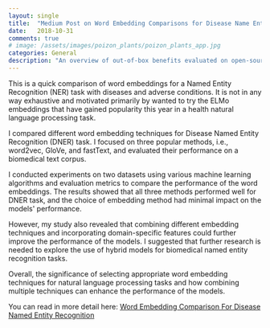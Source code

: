 ```yaml
---
layout: single
title:  "Medium Post on Word Embedding Comparisons for Disease Name Entity Recognition"
date:   2018-10-31
comments: true
# image: /assets/images/poizon_plants/poizon_plants_app.jpg
categories: General
description: "An overview of out-of-box benefits evaluated on open-source health dataset"
---
```


This is a quick comparison of word embeddings for a Named Entity Recognition (NER) task with diseases and adverse conditions. It is not in any way exhaustive and motivated primarily by wanted to try the ELMo embeddings that have gained popularity this year in a health natural language processing task.

I compared different word embedding techniques for Disease Named Entity Recognition (DNER) task. I focused on three popular methods, i.e., word2vec, GloVe, and fastText, and evaluated their performance on a biomedical text corpus.

I conducted experiments on two datasets using various machine learning algorithms and evaluation metrics to compare the performance of the word embeddings. The results showed that all three methods performed well for DNER task, and the choice of embedding method had minimal impact on the models' performance.

However, my study also revealed that combining different embedding techniques and incorporating domain-specific features could further improve the performance of the models. I suggested that further research is needed to explore the use of hybrid models for biomedical named entity recognition tasks.

Overall, the significance of selecting appropriate word embedding techniques for natural language processing tasks and how combining multiple techniques can enhance the performance of the models.

You can read in more detail here: [Word Embedding Comparison For Disease Named Entity Recognition](https://medium.com/analytics-vidhya/word-embedding-comparison-for-disease-named-entity-recognition-a99850653e1c)